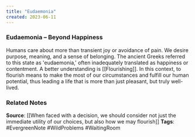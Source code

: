 ```yaml
---
title: "Eudaemonia"
created: 2023-06-11
---
```


### Eudaemonia – Beyond Happiness
Humans care about more than transient joy or avoidance of pain. We desire purpose, meaning, and a sense of belonging. The ancient Greeks referred to this state as 'eudaemonia,' often inadequately translated as happiness or contentment. A better understanding is [[Flourishing]]. In this context, to flourish means to make the most of our circumstances and fulfill our human potential, thus leading a life that is more than just pleasant, but truly well-lived.

### Related Notes
**Source**: [[When faced with a decision, we should consider not just the immediate utility of our choices, but also how we may flourish]]
**Tags**: #EvergreenNote #WildProblems #WaitingRoom 

